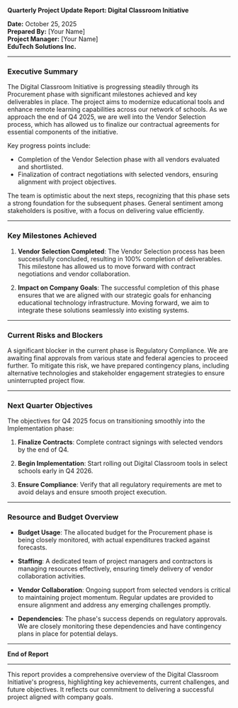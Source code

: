 

**Quarterly Project Update Report: Digital Classroom Initiative**

**Date:** October 25, 2025  
**Prepared By:** [Your Name]  
**Project Manager:** [Your Name]  
**EduTech Solutions Inc.**

---

### Executive Summary

The Digital Classroom Initiative is progressing steadily through its Procurement phase with significant milestones achieved and key deliverables in place. The project aims to modernize educational tools and enhance remote learning capabilities across our network of schools. As we approach the end of Q4 2025, we are well into the Vendor Selection process, which has allowed us to finalize our contractual agreements for essential components of the initiative.

Key progress points include:
- Completion of the Vendor Selection phase with all vendors evaluated and shortlisted.
- Finalization of contract negotiations with selected vendors, ensuring alignment with project objectives.

The team is optimistic about the next steps, recognizing that this phase sets a strong foundation for the subsequent phases. General sentiment among stakeholders is positive, with a focus on delivering value efficiently.

---

### Key Milestones Achieved

1. **Vendor Selection Completed**: The Vendor Selection process has been successfully concluded, resulting in 100% completion of deliverables. This milestone has allowed us to move forward with contract negotiations and vendor collaboration.
   
2. **Impact on Company Goals**: The successful completion of this phase ensures that we are aligned with our strategic goals for enhancing educational technology infrastructure. Moving forward, we aim to integrate these solutions seamlessly into existing systems.

---

### Current Risks and Blockers

A significant blocker in the current phase is Regulatory Compliance. We are awaiting final approvals from various state and federal agencies to proceed further. To mitigate this risk, we have prepared contingency plans, including alternative technologies and stakeholder engagement strategies to ensure uninterrupted project flow.

---

### Next Quarter Objectives

The objectives for Q4 2025 focus on transitioning smoothly into the Implementation phase:

1. **Finalize Contracts**: Complete contract signings with selected vendors by the end of Q4.
   
2. **Begin Implementation**: Start rolling out Digital Classroom tools in select schools early in Q4 2026.

3. **Ensure Compliance**: Verify that all regulatory requirements are met to avoid delays and ensure smooth project execution.

---

### Resource and Budget Overview

- **Budget Usage**: The allocated budget for the Procurement phase is being closely monitored, with actual expenditures tracked against forecasts.
  
- **Staffing**: A dedicated team of project managers and contractors is managing resources effectively, ensuring timely delivery of vendor collaboration activities.

- **Vendor Collaboration**: Ongoing support from selected vendors is critical to maintaining project momentum. Regular updates are provided to ensure alignment and address any emerging challenges promptly.

- **Dependencies**: The phase's success depends on regulatory approvals. We are closely monitoring these dependencies and have contingency plans in place for potential delays.

---

**End of Report**

--- 

This report provides a comprehensive overview of the Digital Classroom Initiative's progress, highlighting key achievements, current challenges, and future objectives. It reflects our commitment to delivering a successful project aligned with company goals.